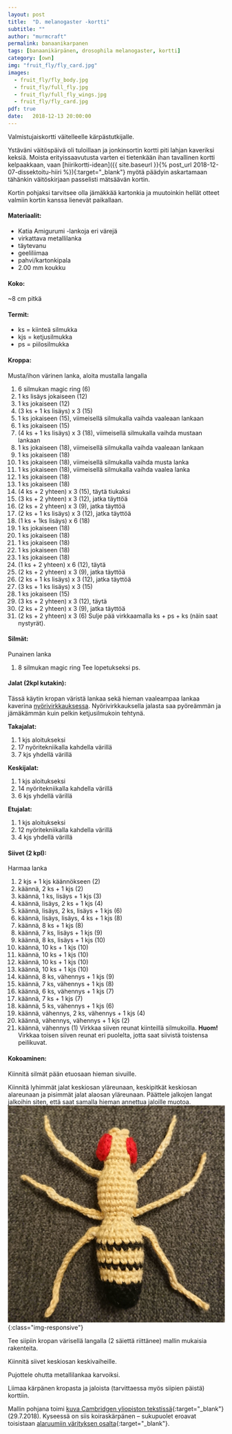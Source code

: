 ```yaml
---
layout: post
title:  "D. melanogaster -kortti"
subtitle: ""
author: "murmcraft"
permalink: banaanikarpanen
tags: [banaanikärpänen, drosophila melanogaster, kortti]
category: [own]
img: "fruit_fly/fly_card.jpg"
images: 
  - fruit_fly/fly_body.jpg
  - fruit_fly/full_fly.jpg
  - fruit_fly/full_fly_wings.jpg
  - fruit_fly/fly_card.jpg
pdf: true
date:   2018-12-13 20:00:00
---
```


Valmistujaiskortti väitelleelle kärpästutkijalle. 

Ystäväni väitöspäivä oli tuloillaan ja jonkinsortin kortti piti lahjan kaveriksi keksiä. Moista erityissaavutusta varten ei tietenkään ihan tavallinen kortti kelpaakkaan, vaan [hiirikortti-idean]({{ site.baseurl }}{% post_url 2018-12-07-dissektoitu-hiiri %}){:target="_blank"} myötä päädyin askartamaan tähänkin väitöskirjaan passelisti mätsäävän kortin. 

Kortin pohjaksi tarvitsee olla jämäkkää kartonkia ja muutoinkin hellät otteet valmiin kortin kanssa lienevät paikallaan. 

#### Materiaalit:
* Katia Amigurumi -lankoja eri värejä
* virkattava metallilanka
* täytevanu
* geeliliimaa
* pahvi/kartonkipala
* 2.00 mm koukku

#### Koko:
~8 cm pitkä

#### Termit:
- ks = kiinteä silmukka
- kjs = ketjusilmukka
- ps = piilosilmukka

#### Kroppa:
Musta/ihon värinen lanka, aloita mustalla langalla
1. 6 silmukan magic ring (6)
2. 1 ks lisäys jokaiseen (12)
3. 1 ks jokaiseen (12)
4. (3 ks + 1 ks lisäys) x 3 (15)
5. 1 ks jokaiseen (15), viimeisellä silmukalla vaihda vaaleaan lankaan
6. 1 ks jokaiseen (15)
7. (4 ks + 1 ks lisäys) x 3 (18), viimeisellä silmukalla vaihda mustaan lankaan
8. 1 ks jokaiseen (18), viimeisellä silmukalla vaihda vaaleaan lankaan
9. 1 ks jokaiseen (18)
10.  1 ks jokaiseen (18), viimeisellä silmukalla vaihda musta lanka
11. 1 ks jokaiseen (18), viimeisellä silmukalla vaihda vaalea lanka
12. 1 ks jokaiseen (18)
13. 1 ks jokaiseen (18)
14. (4 ks + 2 yhteen) x 3 (15), täytä tiukaksi
15. (3 ks + 2 yhteen) x 3 (12), jatka täyttöä
16. (2 ks + 2 yhteen) x 3 (9), jatka täyttöä
17. (2 ks + 1 ks lisäys) x 3 (12), jatka täyttöä
18. (1 ks + 1ks lisäys) x 6 (18)
19. 1 ks jokaiseen (18)
20. 1 ks jokaiseen (18)
21. 1 ks jokaiseen (18)
22. 1 ks jokaiseen (18)
23. 1 ks jokaiseen (18)
24. (1 ks + 2 yhteen) x 6 (12), täytä
25. (2 ks + 2 yhteen) x 3 (9), jatka täyttöä
26. (2 ks + 1 ks lisäys) x 3 (12), jatka täyttöä
27. (3 ks + 1 ks lisäys) x 3 (15)
28. 1 ks jokaiseen (15)
29. (3 ks + 2 yhteen) x 3 (12), täytä
30. (2 ks + 2 yhteen) x 3 (9), jatka täyttöä
31. (2 ks + 2 yhteen) x 3 (6) 
Sulje pää virkkaamalla ks + ps + ks (näin saat nystyrät). 

#### Silmät:
Punainen lanka
1. 8 silmukan magic ring
Tee lopetukseksi ps.

#### Jalat (2kpl kutakin):
Tässä käytin kropan väristä lankaa sekä hieman vaaleampaa lankaa kaverina [nyörivirkkauksessa](http://cup-of-stitches.blogspot.com/2014/01/crochet-cord-tutorial.html).
Nyörivirkkauksella jalasta saa pyöreämmän ja jämäkämmän kuin pelkin ketjusilmukoin tehtynä. 

**Takajalat:**
1. 1 kjs aloitukseksi
2. 17 nyöritekniikalla kahdella värillä
3. 7 kjs yhdellä värillä

**Keskijalat:**
1. 1 kjs aloitukseksi
2. 14 nyöritekniikalla kahdella värillä
3. 6 kjs yhdellä värillä

**Etujalat:**
1. 1 kjs aloitukseksi
2. 12 nyöritekniikalla kahdella värillä
3. 4 kjs yhdellä värillä

#### Siivet (2 kpl):
Harmaa lanka
1. 2 kjs + 1 kjs käännökseen (2)
2. käännä, 2 ks + 1 kjs (2)
3. käännä, 1 ks, lisäys + 1 kjs (3)
4. käännä, lisäys, 2 ks + 1 kjs (4)
5. käännä, lisäys, 2 ks, lisäys + 1 kjs (6)
6. käännä, lisäys, lisäys, 4 ks + 1 kjs (8)
7. käännä, 8 ks + 1 kjs (8)
8. käännä, 7 ks, lisäys + 1 kjs (9)
9. käännä, 8 ks, lisäys + 1 kjs (10)
10. käännä, 10 ks + 1 kjs (10)
11. käännä, 10 ks + 1 kjs (10)
12. käännä, 10 ks + 1 kjs (10)
13. käännä, 10 ks + 1 kjs (10)
14. käännä, 8 ks, vähennys + 1 kjs (9)
15. käännä, 7 ks, vähennys + 1 kjs (8)
16. käännä, 6 ks, vähennys + 1 kjs (7)
17. käännä, 7 ks + 1 kjs (7)
18. käännä, 5 ks, vähennys + 1 kjs (6)
19. käännä, vähennys, 2 ks, vähennys + 1 kjs (4)
20. käännä, vähennys, vähennys + 1 kjs (2)
21. käännä, vähennys (1)
Virkkaa siiven reunat kiinteillä silmukoilla. **Huom!** Virkkaa toisen siiven reunat eri puolelta, jotta saat siivistä toistensa peilikuvat.

#### Kokoaminen:

Kiinnitä silmät pään etuosaan hieman sivuille. 

Kiinnitä lyhimmät jalat keskiosan yläreunaan, keskipitkät keskiosan alareunaan ja pisimmät jalat alaosan yläreunaan. Päättele jalkojen langat jalkoihin siten, että saat samalla hieman annettua jaloille muotoa. ![Jalkojen kiinnityskohdat](/img/fruit_fly/full_fly.jpg){:class="img-responsive"}

Tee siipiin kropan värisellä langalla (2 säiettä riittänee) mallin mukaisia rakenteita.

Kiinnitä siivet keskiosan keskivaiheille.

Pujottele ohutta metallilankaa karvoiksi.

Liimaa kärpänen kropasta ja jaloista (tarvittaessa myös siipien päistä) korttiin.

Mallin pohjana toimi [kuva Cambridgen yliopiston tekstissä](https://www.cam.ac.uk/research/features/how-close-are-you-to-a-fruit-fly){:target="_blank"} (29.7.2018).
Kyseessä on siis koiraskärpänen – sukupuolet eroavat toisistaan [alaruumiin värityksen osalta](https://commons.wikimedia.org/wiki/File:Biology_Illustration_Animals_Insects_Drosophila_melanogaster.svg){:target="_blank"}.